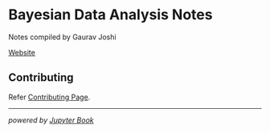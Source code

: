 # Bayesian Data Analysis Notes

Notes compiled by Gaurav Joshi

[Website](https://cs328-2022.github.io/CS328-Notes)

## Contributing
Refer [Contributing Page](https://cs328-2022.github.io/CS328-Notes/notebooks/CONTRIBUTING.html).

<hr/>

_powered by [Jupyter Book](https://jupyterbook.org/)_
